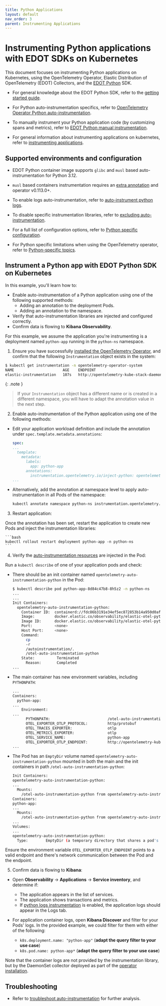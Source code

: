 ```yaml
---
title: Python Applications
layout: default
nav_order: 3
parent: Instrumenting Applications
---
```


# Instrumenting Python applications with EDOT SDKs on Kubernetes

This document focuses on instrumenting Python applications on Kubernetes, using the OpenTelemetry Operator, Elastic Distribution of OpenTelemetry (EDOT) Collectors, and the [EDOT Python](https://github.com/elastic/elastic-otel-python) SDK.

- For general knowledge about the EDOT Python SDK, refer to the [getting started guide](https://github.com/elastic/elastic-otel-python/blob/main/docs/get-started.md).

- For Python auto-instrumentation specifics, refer to [OpenTelemetry Operator Python auto-instrumentation](https://opentelemetry.io/docs/kubernetes/operator/automatic/#python).

- To manually instrument your Python application code (by customizing spans and metrics), refer to [EDOT Python manual instrumentation](https://github.com/elastic/elastic-otel-python/blob/main/docs/manual-instrumentation.md#manually-instrument-your-auto-instrumented-python-application).

- For general information about instrumenting applications on kubernetes, refer to [instrumenting applications](./instrumenting-applications.md).

## Supported environments and configuration

- EDOT Python container image supports `glibc` and `musl` based auto-instrumentation for Python 3.12.

- `musl` based containers instrumentation requires an [extra annotation](https://opentelemetry.io/docs/kubernetes/operator/automatic/#annotations-python-musl) and operator v0.113.0+.

- To enable logs auto-instrumentation, refer to [auto-instrument python logs](https://opentelemetry.io/docs/kubernetes/operator/automatic/#auto-instrumenting-python-logs).

- To disable specific instrumentation libraries, refer to [excluding auto-instrumentation](https://opentelemetry.io/docs/kubernetes/operator/automatic/#python-excluding-auto-instrumentation).

- For a full list of configuration options, refer to [Python specific configuration](https://opentelemetry.io/docs/zero-code/python/configuration/#python-specific-configuration).

- For Python specific limitations when using the OpenTelemetry operator, refer to [Python-specific topics](https://opentelemetry.io/docs/zero-code/python/operator/#python-specific-topics).

## Instrument a Python app with EDOT Python SDK on Kubernetes

In this example, you'll learn how to:

- Enable auto-instrumentation of a Python application using one of the following supported methods:
  - Adding an annotation to the deployment Pods.
  - Adding an annotation to the namespace.
- Verify that auto-instrumentation libraries are injected and configured correctly.
- Confirm data is flowing to **Kibana Observability**.

For this example, we assume the application you're instrumenting is a deployment named `python-app` running in the `python-ns` namespace.

1. Ensure you have successfully [installed the OpenTelemetry Operator](./README.md), and confirm that the following `Instrumentation` object exists in the system:

```bash
$ kubectl get instrumentation -n opentelemetry-operator-system
NAME                      AGE    ENDPOINT
elastic-instrumentation   107s   http://opentelemetry-kube-stack-daemon-collector.opentelemetry-operator-system.svc.cluster.local:4318
```

{: .note }
> If your `Instrumentation` object has a different name or is created in a different namespace, you will have to adapt the annotation value in the next step.

2. Enable auto-instrumentation of the Python application using one of the following methods:

  - Edit your application workload definition and include the annotation under `spec.template.metadata.annotations`:

    ```yaml
    spec:
    ...
      template:
        metadata:
          labels:
            app: python-app
          annotations:
            instrumentation.opentelemetry.io/inject-python: opentelemetry-operator-system/elastic-instrumentation
    ...
    ```

  - Alternatively, add the annotation at namespace level to apply auto-instrumentation in all Pods of the namespace:

    ```bash
    kubectl annotate namespace python-ns instrumentation.opentelemetry.io/inject-python=opentelemetry-operator-system/elastic-instrumentation
    ```

3. Restart application:

  Once the annotation has been set, restart the application to create new Pods and inject the instrumentation libraries:

    ```bash
    kubectl rollout restart deployment python-app -n python-ns
    ```

4. Verify the [auto-instrumentation resources](./instrumenting-applications.md#how-auto-instrumentation-works) are injected in the Pod:

  Run a `kubectl describe` of one of your application pods and check:

  - There should be an init container named `opentelemetry-auto-instrumentation-python` in the Pod:

    ```bash
    $ kubectl describe pod python-app-8d84c47b8-8h5z2 -n python-ns
    ...
    ...
    Init Containers:
      opentelemetry-auto-instrumentation-python:
        Container ID:  containerd://fdc86b3191e34ef5ec872853b14a950d0af1e36b0bc207f3d59bd50dd3caafe9
        Image:         docker.elastic.co/observability/elastic-otel-python:0.3.0
        Image ID:      docker.elastic.co/observability/elastic-otel-python@sha256:de7b5cce7514a10081a00820a05097931190567ec6e18a384ff7c148bad0695e
        Port:          <none>
        Host Port:     <none>
        Command:
          cp
          -r
          /autoinstrumentation/.
          /otel-auto-instrumentation-python
        State:          Terminated
          Reason:       Completed
    ...
    ```

  - The main container has new environment variables, including `PYTHONPATH`:

    ```bash
    ...
    Containers:
      python-app:
    ...
        Environment:
    ...
          PYTHONPATH:                          /otel-auto-instrumentation-python/opentelemetry/instrumentation/auto_instrumentation:/otel-auto-instrumentation-python
          OTEL_EXPORTER_OTLP_PROTOCOL:         http/protobuf
          OTEL_TRACES_EXPORTER:                otlp
          OTEL_METRICS_EXPORTER:               otlp
          OTEL_SERVICE_NAME:                   python-app
          OTEL_EXPORTER_OTLP_ENDPOINT:         http://opentelemetry-kube-stack-daemon-collector.opentelemetry-operator-system.svc.cluster.local:4318
    ...
    ```

  - The Pod has an `EmptyDir` volume named `opentelemetry-auto-instrumentation-python` mounted in both the main and the init containers in path `/otel-auto-instrumentation-python`:

      ```bash
    Init Containers:
      opentelemetry-auto-instrumentation-python:
    ...
        Mounts:
          /otel-auto-instrumentation-python from opentelemetry-auto-instrumentation-python (rw)
    Containers:
      python-app:
    ...
        Mounts:
          /otel-auto-instrumentation-python from opentelemetry-auto-instrumentation-python (rw)
    ...
    Volumes:
    ...
      opentelemetry-auto-instrumentation-python:
        Type:        EmptyDir (a temporary directory that shares a pod's lifetime)
    ```

  Ensure the environment variable `OTEL_EXPORTER_OTLP_ENDPOINT` points to a valid endpoint and there's network communication between the Pod and the endpoint.

5. Confirm data is flowing to **Kibana**:

  - Open **Observability** -> **Applications** -> **Service inventory**, and determine if:
    - The application appears in the list of services.
    - The application shows transactions and metrics.
    - If [python logs instrumentation](https://opentelemetry.io/docs/kubernetes/operator/automatic/#auto-instrumenting-python-logs) is enabled, the application logs should  appear in the Logs tab.

  - For application container logs, open **Kibana Discover** and filter for your Pods' logs. In the provided example, we could filter for them with either of the following:
    - `k8s.deployment.name: "python-app"` (**adapt the query filter to your use case**)
    - `k8s.pod.name: python-app*` (**adapt the query filter to your use case**)

  Note that the container logs are not provided by the instrumentation library, but by the DaemonSet collector deployed as part of the [operator installation](./README.md).

## Troubleshooting

- Refer to [troubleshoot auto-instrumentation](./troubleshoot-auto-instrumentation.md) for further analysis.
